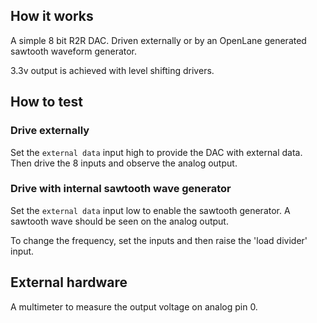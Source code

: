 <!---

This file is used to generate your project datasheet. Please fill in the information below and delete any unused
sections.

You can also include images in this folder and reference them in the markdown. Each image must be less than
512 kb in size, and the combined size of all images must be less than 1 MB.
-->

## How it works

A simple 8 bit R2R DAC. Driven externally or by an OpenLane generated sawtooth waveform generator.

3.3v output is achieved with level shifting drivers.

## How to test

### Drive externally

Set the `external data` input high to provide the DAC with external data.
Then drive the 8 inputs and observe the analog output.

### Drive with internal sawtooth wave generator

Set the `external data` input low to enable the sawtooth generator.
A sawtooth wave should be seen on the analog output.

To change the frequency, set the inputs and then raise the 'load divider' input.

## External hardware

A multimeter to measure the output voltage on analog pin 0.
